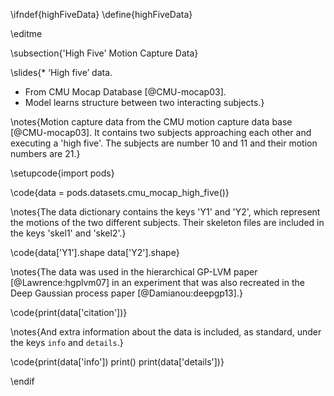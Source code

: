 \ifndef{highFiveData}
\define{highFiveData}

\editme

\subsection{'High Five' Motion Capture Data}

\slides{* ‘High five’ data.
* From CMU Mocap Database [@CMU-mocap03].
* Model learns structure between two interacting subjects.}

\notes{Motion capture data from the CMU motion capture data base [@CMU-mocap03]. It contains two subjects approaching each other and executing a 'high five'. The subjects are number 10 and 11 and their motion numbers are 21.}

\setupcode{import pods}

\code{data = pods.datasets.cmu_mocap_high_five()}

\notes{The data dictionary contains the keys 'Y1' and 'Y2', which represent the motions of the two different subjects. Their skeleton files are included in the keys 'skel1' and 'skel2'.}

\code{data['Y1'].shape
data['Y2'].shape}

\notes{The data was used in the hierarchical GP-LVM paper [@Lawrence:hgplvm07] in an experiment that was also recreated in the Deep Gaussian process paper [@Damianou:deepgp13].}

\code{print(data['citation'])}

\notes{And extra information about the data is included, as standard, under the keys `info` and `details`.}


\code{print(data['info'])
print()
print(data['details'])}

\endif

